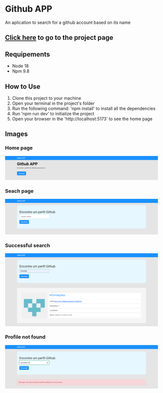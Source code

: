 # Github APP
An aplication to search for a github account based on its name

## [Click here](https://github-app-fronchak-projects.vercel.app) to go to the project page

## Requipements
* Node 18
* Npm 9.8

## How to Use
1. Clone this project to your machine
2. Open your terminal in the project's folder
3. Run the following command: 'npm install' to install all the dependencies
4. Run 'npm run dev' to initialize the project
5. Open your browser in the 'http://localhost:5173' to see the home page

## Images

### Home page
![Project  home page](public/imgs/home-page.png)

### Seach page
![Project search page](public/imgs/search-page.png)

### Successful search
![Successful search](public/imgs/search.png)

### Profile not found
![Profile not found](public/imgs/search-error.png)
